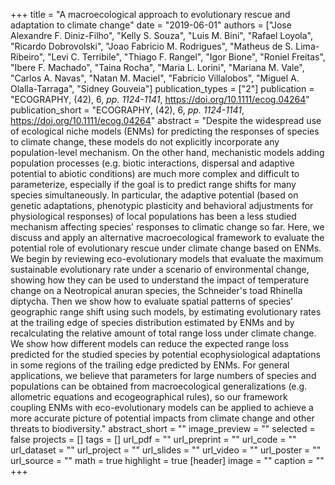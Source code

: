 +++
title = "A macroecological approach to evolutionary rescue and adaptation to climate change"
date = "2019-06-01"
authors = ["Jose Alexandre F. Diniz-Filho", "Kelly S. Souza", "Luis M. Bini", "Rafael Loyola", "Ricardo Dobrovolski", "Joao Fabricio M. Rodrigues", "Matheus de S. Lima-Ribeiro", "Levi C. Terribile", "Thiago F. Rangel", "Igor Bione", "Roniel Freitas", "Ibere F. Machado", "Taina Rocha", "Maria L. Lorini", "Mariana M. Vale", "Carlos A. Navas", "Natan M. Maciel", "Fabricio Villalobos", "Miguel A. Olalla-Tarraga", "Sidney Gouveia"]
publication_types = ["2"]
publication = "ECOGRAPHY, (42), 6, _pp. 1124-1141_, https://doi.org/10.1111/ecog.04264"
publication_short = "ECOGRAPHY, (42), 6, _pp. 1124-1141_, https://doi.org/10.1111/ecog.04264"
abstract = "Despite the widespread use of ecological niche models (ENMs) for predicting the responses of species to climate change, these models do not explicitly incorporate any population-level mechanism. On the other hand, mechanistic models adding population processes (e.g. biotic interactions, dispersal and adaptive potential to abiotic conditions) are much more complex and difficult to parameterize, especially if the goal is to predict range shifts for many species simultaneously. In particular, the adaptive potential (based on genetic adaptations, phenotypic plasticity and behavioral adjustments for physiological responses) of local populations has been a less studied mechanism affecting species' responses to climatic change so far. Here, we discuss and apply an alternative macroecological framework to evaluate the potential role of evolutionary rescue under climate change based on ENMs. We begin by reviewing eco-evolutionary models that evaluate the maximum sustainable evolutionary rate under a scenario of environmental change, showing how they can be used to understand the impact of temperature change on a Neotropical anuran species, the Schneider's toad Rhinella diptycha. Then we show how to evaluate spatial patterns of species' geographic range shift using such models, by estimating evolutionary rates at the trailing edge of species distribution estimated by ENMs and by recalculating the relative amount of total range loss under climate change. We show how different models can reduce the expected range loss predicted for the studied species by potential ecophysiological adaptations in some regions of the trailing edge predicted by ENMs. For general applications, we believe that parameters for large numbers of species and populations can be obtained from macroecological generalizations (e.g. allometric equations and ecogeographical rules), so our framework coupling ENMs with eco-evolutionary models can be applied to achieve a more accurate picture of potential impacts from climate change and other threats to biodiversity."
abstract_short = ""
image_preview = ""
selected = false
projects = []
tags = []
url_pdf = ""
url_preprint = ""
url_code = ""
url_dataset = ""
url_project = ""
url_slides = ""
url_video = ""
url_poster = ""
url_source = ""
math = true
highlight = true
[header]
image = ""
caption = ""
+++
